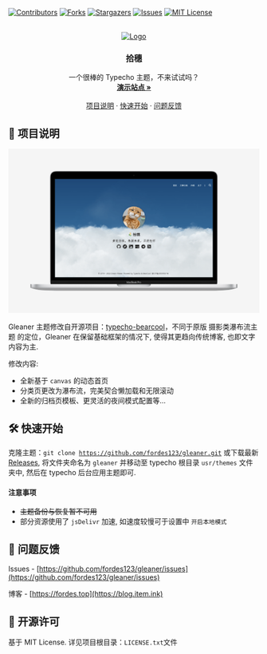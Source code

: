 <!-- This README Template See: https://github.com/othneildrew/Best-README-Template -->
<a name="readme-top"></a>

<!-- PROJECT SHIELDS -->
[![Contributors][contributors-shield]][contributors-url]
[![Forks][forks-shield]][forks-url]
[![Stargazers][stars-shield]][stars-url]
[![Issues][issues-shield]][issues-url]
[![MIT License][license-shield]][license-url]

<!-- PROJECT LOGO -->
<br />
<div align="center">
  <a href="https://github.com/fordes123/gleaner">
    <img src="./assets/img/favicons/favicon-64x64.ico" alt="Logo" width="80" height="80">
  </a>

<h3 align="center">拾穗</h3>

  <p align="center">
    一个很棒的 Typecho 主题，不来试试吗？
    <br />
    <a href="https://fordes.top"><strong>演示站点 »</strong></a>
    <br />
    <br />
    <a href="#1">项目说明</a>
    ·
    <a href="#2">快速开始</a>
    ·
    <a href="#3">问题反馈</a>
  </p>
</div>



<!-- ABOUT THE PROJECT -->

<h2 id='1'>🎉 项目说明</h2>

[![Product Name Screen Shot][product-screenshot]](https://example.com)

Gleaner 主题修改自开源项目：[typecho-bearcool](https://www.github.com/whitebearcode/typecho-bearcool)，不同于原版
摄影类瀑布流主题 的定位，Gleaner 在保留基础框架的情况下, 使得其更趋向传统博客, 也即文字内容为主.

修改内容:

* 全新基于 <code>canvas</code> 的动态首页
* 分类页更改为瀑布流，完美契合懒加载和无限滚动
* 全新的归档页模板、更灵活的夜间模式配置等...

<!-- GETTING STARTED -->

<h2 id='2'>🛠️ 快速开始</h2>

克隆主题：<code>git clone https://github.com/fordes123/gleaner.git</code> 或下载最新 [Releases](https://github.com/fordes123/gleaner/releases), 将文件夹命名为 <code>gleaner</code> 并移动至
typecho 根目录
<code>usr/themes</code> 文件夹中, 然后在 typecho 后台应用主题即可.

#### 注意事项

- ~~主题备份与恢复暂不可用~~
- 部分资源使用了 <code>jsDelivr</code> 加速, 如速度较慢可于设置中 <code>开启本地模式</code>

<!-- CONTACT -->
<h2 id='3'>💬 问题反馈</h2>

Issues - [https://github.com/fordes123/gleaner/issues](https://github.com/fordes123/gleaner/issues)

博客 - [https://fordes.top](https://blog.item.ink)

<!-- LICENSE -->
<h2>📃 开源许可</h2>

基于 MIT License. 详见项目根目录：<code>LICENSE.txt</code>文件

<!-- MARKDOWN LINKS & IMAGES -->

[contributors-shield]:https://img.shields.io/github/contributors/fordes123/gleaner.svg?style=for-the-badge

[contributors-url]:https://github.com/fordes123/gleaner/graphs/contributors

[forks-shield]:https://img.shields.io/github/forks/fordes123/gleaner.svg?style=for-the-badge

[forks-url]:https://github.com/fordes123/gleaner/network/members

[stars-shield]:https://img.shields.io/github/stars/fordes123/gleaner.svg?style=for-the-badge

[stars-url]:https://github.com/fordes123/gleaner/stargazers

[issues-shield]:https://img.shields.io/github/issues/fordes123/gleaner.svg?style=for-the-badge

[issues-url]:https://github.com/fordes123/gleaner/issues

[license-shield]:https://img.shields.io/github/license/fordes123/gleaner.svg?style=for-the-badge

[license-url]:https://github.com/fordes123/gleaner/blob/master/LICENSE.txt

[product-screenshot]:screenshot.png
